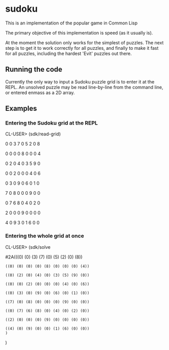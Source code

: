 # sudoku
This is an implementation of the popular game in Common Lisp

The primary objective of this implementation is speed (as it usually is).

At the moment the solution only works for the simplest of puzzles. The next step is to get it to work correctly for all puzzles, and finally to make it fast for all puzzles, including the hardest 'Evit' puzzles out there.


## Running the code
Currently the only way to input a Sudoku puzzle grid is to enter it at the REPL.
An unsolved puzzle may be read line-by-line from the command line, or entered enmass as a 2D array.


## Examples

### Entering the Sudoku grid at the REPL
CL-USER> (sdk/read-grid)

0 0 3 7 0 5 2 0 8 

0 0 0 0 8 0 0 0 4 

0 2 0 4 0 3 5 9 0 

0 0 2 0 0 0 4 0 6 

0 3 0 9 0 6 0 1 0 

7 0 8 0 0 0 9 0 0 

0 7 6 8 0 4 0 2 0 

2 0 0 0 9 0 0 0 0 

4 0 9 3 0 1 6 0 0 

### Entering the whole grid at once
CL-USER> (sdk/solve

#2A(((0) (0) (3) (7) (0) (5) (2) (0) (8))

    ((0) (0) (0) (0) (8) (0) (0) (0) (4))
    
    ((0) (2) (0) (4) (0) (3) (5) (9) (0))
    
    ((0) (0) (2) (0) (0) (0) (4) (0) (6))
    
    ((0) (3) (0) (9) (0) (6) (0) (1) (0))
    
    ((7) (0) (8) (0) (0) (0) (9) (0) (0))
    
    ((0) (7) (6) (8) (0) (4) (0) (2) (0))
    
    ((2) (0) (0) (0) (9) (0) (0) (0) (0))
    
    ((4) (0) (9) (0) (0) (1) (6) (0) (0))
    )
)
